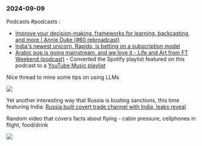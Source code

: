 ### 2024-09-09
Podcasts #podcasts :
* [Improve your decision-making, frameworks for learning, backcasting, and more | Annie Duke (#60 rebroadcast)](https://lnns.co/cNi3_AhdbEU)
* [India's newest unicorn, Rapido, is betting on a subscription model](https://lnns.co/eULrA4K6pCF)
* [Arabic pop is going mainstream, and we love it - Life and Art from FT Weekend (podcast)](https://lnns.co/2floVPbYGXM) - Converted the Spotify playlist featured on this podcast to a [YouTube Music playlist](https://music.youtube.com/playlist?list=PLu_RmAJBNiILFsMteFBxrRU864q9nktqW&si=gupGWoL-rqg4jiN_)

Nice thread to mine some tips on using LLMs

![](https://x.com/simonw/status/1832944559162269990)

Yet another interesting way that Russia is busting sanctions, this time featuring India: [Russia built covert trade channel with India, leaks reveal](https://on.ft.com/3XE4KzC)

Random video that covers facts about flying - cabin pressure, cellphones in flight, food/drink

![](https://www.youtube.com/watch?v=vjDYfvPW4mA)